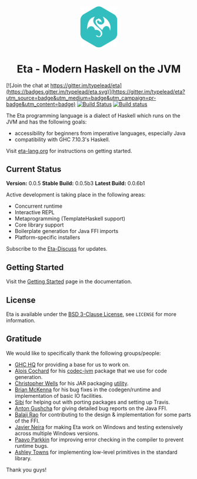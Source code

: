 <p align="center">
  <img src="./eta_logo.png" alt="Eta logo" width="20%" />
</p>



<h1 align="center">Eta - Modern Haskell on the JVM</h1>

[![Join the chat at https://gitter.im/typelead/eta](https://badges.gitter.im/typelead/eta.svg)](https://gitter.im/typelead/eta?utm_source=badge&utm_medium=badge&utm_campaign=pr-badge&utm_content=badge)
[![Build Status](https://travis-ci.org/typelead/eta.svg?branch=master)](https://travis-ci.org/typelead/eta)
[![Build status](https://ci.appveyor.com/api/projects/status/walb8x0befptf86j?svg=true)](https://ci.appveyor.com/project/typelead/eta)


The Eta programming language is a dialect of Haskell which runs on the JVM and has
the following goals:

- accessibility for beginners from imperative languages, especially Java
- compatibility with GHC 7.10.3's Haskell.

Visit [eta-lang.org](http://eta-lang.org) for instructions on getting started.

## Current Status
**Version:** 0.0.5
**Stable Build:** 0.0.5b3
**Latest Build:** 0.0.6b1

Active development is taking place in the following areas:

- Concurrent runtime
- Interactive REPL
- Metaprogramming (TemplateHaskell support)
- Core library support
- Boilerplate generation for Java FFI imports
- Platform-specific installers

Subscribe to the [Eta-Discuss](https://groups.google.com/forum/#!forum/eta-discuss)
for updates.

## Getting Started

Visit the [Getting Started](http://eta-lang.org/docs/html/getting-started.html) page
in the documentation.

## License

Eta is available under the
[BSD 3-Clause License](https://opensource.org/licenses/BSD-3-Clause), see `LICENSE`
for more information.

## Gratitude

We would like to specifically thank the following groups/people:
- [GHC HQ](https://ghc.haskell.org/trac/ghc/wiki/TeamGHC) for providing a base for us to work on.
- [Alois Cochard](https://github.com/aloiscochard) for his [codec-jvm](https://github.com/aloiscochard/codec-jvm) package that we use for code generation.
- [Christopher Wells](https://github.com/ExcaliburZero) for his JAR packaging [utility](https://github.com/ExcaliburZero/zip-jar-haskell).
- [Brian McKenna](https://github.com/puffnfresh) for his bug fixes in the
  codegen/runtime and implementation of basic IO facilities.
- [Sibi](https://github.com/psibi) for helping out with porting packages and
  setting up Travis.
- [Anton Gushcha](https://github.com/NCrashed) for giving detailed bug reports on
  the Java FFI.
- [Balaji Rao](https://github.com/balajirrao) for contributing to the design &
  implementation for some parts of the FFI.
- [Javier Neira](https://github.com/jneira) for making Eta work on Windows and
  testing extensively across multiple Windows versions.
- [Paavo Parkkin](https://github.com/pparkkin) for improving error checking in the compiler to prevent runtime bugs.
- [Ashley Towns](https://github.com/aktowns) for implementing low-level primitives in the standard library.

Thank you guys!
